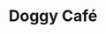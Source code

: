 ---
title: Doggy Café
description: Réseaux sociaux
resume:
  titre: Doggy Café
  court: Réseaux sociaux
identifiant:
slug:
ordre: 1
image: /img/doggy-cafe-reseaux-sociaux.jpg
i18n: fr
draft: true
portfolios:
  - Réseaux sociaux
link:
  external: true
  url: https://www.facebook.com/LeDoggyCafe/
---